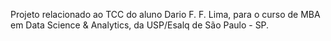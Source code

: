 Projeto relacionado ao TCC do aluno Dario F. F. Lima,
para o curso de MBA em Data Science & Analytics,
da USP/Esalq de São Paulo - SP.